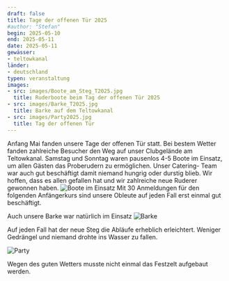```yaml
---
draft: false
title: Tage der offenen Tür 2025
#author: "Stefan"
begin: 2025-05-10
end: 2025-05-11
date: 2025-05-11
gewässer:
- teltowkanal
länder:
- deutschland
typen: veranstaltung
images:
- src: images/Boote_am_Steg_T2025.jpg
  title: Ruderboote beim Tag der offenen Tür 2025
- src: images/Barke_T2025.jpg
  title: Barke auf dem Teltowkanal
- src: images/Party2025.jpg
  title: Tag der offenen Tür
---
```


Anfang Mai fanden unsere Tage der offenen Tür statt. Bei bestem Wetter fanden zahlreiche Besucher den Weg auf unser Clubgelände am Teltowkanal.
Samstag und Sonntag waren pausenlos 4-5 Boote im Einsatz, um allen Gästen das Proberudern zu ermöglichen.
Unser Catering- Team war auch gut beschäftigt damit niemand hungrig oder durstig blieb.
Wir hoffen, dass es allen gefallen hat und wir zahlreiche neue Ruderer gewonnen haben.
![Boote im Einsatz](images/Boote_am_Steg_T2025.jpg)
Mit 30 Anmeldungen für den folgenden Anfängerkurs sind unsere Obleute auf jeden Fall erst einmal gut beschäftigt.

Auch unsere Barke war natürlich im Einsatz
![Barke](images/Barke_T2025.jpg)

Auf jeden Fall hat der neue Steg die Abläufe erheblich erleichtert. Weniger Gedrängel und niemand drohte ins Wasser zu fallen.

![Party](images/Party2025.jpg)

Wegen des guten Wetters musste nicht einmal das Festzelt aufgebaut werden.
